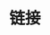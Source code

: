 ---
title: 链接
published: true
data:
  authors:
    - id: taoshu
      name: 涛叔
      mail:
      avatar:
  group:
    - id: friends
    - id: guru
  links:
    - name: 涛叔
      author: taoshu
      url: 'https://taoshu.in'
      feed: 'https://taoshu.in/feed/'
      corver: ''
      thumb: ''
      icon: ''
    - name: 挨踢路
      url: 'https://itlu.net'
    - name: KAIX.IN
      url: 'https://kaix.in'
    - name: 土木坛子
      url: 'https://tumutanzi.com'
    - name: 拾月
      url: 'https://www.skyue.com'
    - name: Jiajun的技术笔记
      url: 'https://jiajunhuang.com'
    - name: 频率
      url: 'https://pinlyu.com/'
    - name: 人间历险计
      url: https://www.meettea.com
    - name: Leeiio Chaos Made
      url: https://leeiio.me/
      description: The world is golden. 關注前端，後台，電影，音樂，攝影，設計。我是個興趣廣泛滴人。
menu:
  footer: true
---